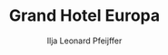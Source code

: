 ---
title: "Grand Hotel Europa"
author: "Ilja Leonard Pfeijffer"
isbn: "902952622X"
isbn13: "9789029526227"
rating: "5"
publisher: "Arbeiderspers"
pages: "552"
publishYear: "2018"
read: "2019"
goodreads_id: "41456850"
---